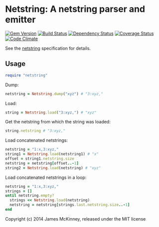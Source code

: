# Netstring: A netstring parser and emitter

[![Gem Version](https://badge.fury.io/rb/netstring.svg)](http://badge.fury.io/rb/netstring)
[![Build Status](https://secure.travis-ci.org/jpmckinney/netstring.png)](http://travis-ci.org/jpmckinney/netstring)
[![Dependency Status](https://gemnasium.com/jpmckinney/netstring.png)](https://gemnasium.com/jpmckinney/netstring)
[![Coverage Status](https://coveralls.io/repos/jpmckinney/netstring/badge.png)](https://coveralls.io/r/jpmckinney/netstring)
[![Code Climate](https://codeclimate.com/github/jpmckinney/netstring.png)](https://codeclimate.com/github/jpmckinney/netstring)

See the [netstring](http://cr.yp.to/proto/netstrings.txt) specification for details.

## Usage

```ruby
require "netstring"
```

Dump:

```ruby
netstring = Netstring.dump("xyz") # "3:xyz,"
```

Load:

```ruby
string = Netstring.load("3:xyz,") # "xyz"
```

Get the netstring from which the string was loaded:

```ruby
string.netstring # "3:xyz,"
```

Load concatenated netstrings:

```ruby
netstring = "1:x,3:xyz,"
string1 = Netstring.load(netstring1) # "x"
offset = string1.netstring.size
netstring = netstring[offset..-1]
string2 = Netstring.load(netstring) # "xyz"
```

Load concatenated netstrings in a loop:

```ruby
netstring = "1:x,3:xyz,"
strings = []
until netstring.empty?
  strings << Netstring.load(netstring)
  netstring = netstring[strings.last.netstring.size..-1]
end
```

Copyright (c) 2014 James McKinney, released under the MIT license
